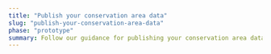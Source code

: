```yaml
---
title: "Publish your conservation area data"
slug: "publish-your-conservation-area-data"
phase: "prototype"
summary: Follow our guidance for publishing your conservation area data.
---
```

